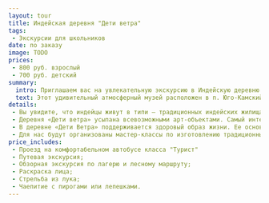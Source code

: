 ```yaml
---
layout: tour
title: Индейская деревня "Дети ветра"
tags:
 - Экскурсии для школьников
date: по заказу
image: TODO
prices:
 - 800 руб. взрослый
 - 700 руб. детский
summary:
  intro: Приглашаем вас на увлекательную экскурсию в Индейскую деревню «Дети ветра».
  text: Этот удивительный атмосферный музей расположен в п. Юго-Камский, что в Пермском районе Пермского края. Вы имеете уникальную возможность почувствовать себя настоящим индейцем, каждая ваша минута пребывания в Индейской деревне будет наполнена свежим воздухом, творчеством и трудом.
details:
 - Вы увидите, что индейцы живут в типи – традиционных индейских жилищах. Для детей устроены небольшие вигвамы, а посередине деревни стоит главный шатер. Стоит заметить, что настоящий типи собирается без гвоздей, он состоит из брусьев, ткани, веревок, шишек. Конусовидное сооружение женщина из племени индейцев должна собирать за полчаса. Считается, что мужчина-индеец не должен заниматься такими «глупостями», как сборка типи или вигвама. Внутренне пространство типи довольно просторно, правильно разведенный очаг способен держать тепло в доме продолжительно долго. Инипи – традиционная индейская баня, очищение в ней скорее духовное, чем «физическое».
 - Деревня «Дети ветра» усыпана всевозможными арт-объектами. Самый интересный из них – солнечные часы. Чтобы узнать время, нужно встать в центр «на пятачок» и определить значение по тени. Временные отрезки обозначаются пенечками, которые украшены индейскими рунами, символизирующими дом, воду, воздух и пр. Коммуникации не обошли стороной индейскую деревню XXI века. Питьевая вода подается по деревянному водопроводу в виде выдолбленных желобов. Его начало берется с ручья на возвышенности.
 - В деревне «Дети Ветра» поддерживается здоровый образ жизни. Ее основатели используют природные ресурсы, улучшают окружающую среду, не употребляют «огненную воду» (алкоголь). Здесь запрещается сквернословить и вести себя агрессивно. При этом здесь пользуются современными гаджетами, а 3G в этом месте «уверенный», ведь от работы и забот никуда не деться.
 - Для нас будут организованы мастер-классы по изготовлению традиционных для индейцев предметов обихода или сувениров. Для этого используется дерево и глина. Любой желающий может пострелять из лука, попробовать себя в ремесле, пометать ножи. Самым смелым раскрасят лицо. В конце экскурсионной программы вас ожидает чаепитие с традиционными индейскими лепешками и пирогами.
price_includes:
 - Проезд на комфортабельном автобусе класса "Турист"
 - Путевая экскурсия;
 - Обзорная экскурсия по лагерю и лесному маршруту;
 - Раскраска лица;
 - Стрельба из лука;
 - Чаепитие с пирогами или лепешками.
---
```

